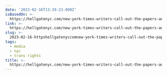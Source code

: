 ```yaml
---
date: '2023-02-16T13:39:23.000Z'
isBasedOn: >-
  https://hellgatenyc.com/new-york-times-writers-call-out-the-papers-anti-trans-onslaught
link: >-
  https://hellgatenyc.com/new-york-times-writers-call-out-the-papers-anti-trans-onslaught
slug: >-
  2023-02-16-httpshellgatenyccomnew-york-times-writers-call-out-the-papers-anti-trans-onslaught
tags:
  - media
  - nyc
  - trans rights
title: >-
  https://hellgatenyc.com/new-york-times-writers-call-out-the-papers-anti-trans-onslaught
---
```


